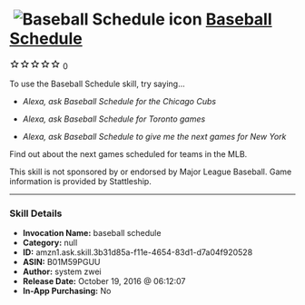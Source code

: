 # &nbsp;<img src="skill_icon" alt="Baseball Schedule icon" width="36"> [Baseball Schedule](http://alexa.amazon.com/#skills/amzn1.ask.skill.3b31d85a-f11e-4654-83d1-d7a04f920528)
![0 stars](../../images/ic_star_border_black_18dp_1x.png)![0 stars](../../images/ic_star_border_black_18dp_1x.png)![0 stars](../../images/ic_star_border_black_18dp_1x.png)![0 stars](../../images/ic_star_border_black_18dp_1x.png)![0 stars](../../images/ic_star_border_black_18dp_1x.png) 0

To use the Baseball Schedule skill, try saying...

* *Alexa, ask Baseball Schedule for the Chicago Cubs*

* *Alexa, ask Baseball Schedule for Toronto games*

* *Alexa, ask Baseball Schedule to give me the next games for New York*

Find out about the next games scheduled for teams in the MLB.

This skill is not sponsored by or endorsed by Major League Baseball. Game information is provided by Stattleship.

***

### Skill Details

* **Invocation Name:** baseball schedule
* **Category:** null
* **ID:** amzn1.ask.skill.3b31d85a-f11e-4654-83d1-d7a04f920528
* **ASIN:** B01M59PGUU
* **Author:** system zwei
* **Release Date:** October 19, 2016 @ 06:12:07
* **In-App Purchasing:** No

